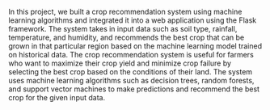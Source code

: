 In this project, we built a crop recommendation system using machine learning algorithms and integrated it into a web application using the Flask framework. The system takes in input data such as soil type, rainfall, temperature, and humidity, and recommends the best crop that can be grown in that particular region based on the machine learning model trained on historical data.
The crop recommendation system is useful for farmers who want to maximize their crop yield and minimize crop failure by selecting the best crop based on the conditions of their land. The system uses machine learning algorithms such as decision trees, random forests, and support vector machines to make predictions and recommend the best crop for the given input data.
